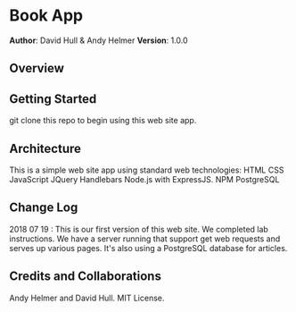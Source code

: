 ﻿# Book App

**Author**: David Hull & Andy Helmer
**Version**: 1.0.0

## Overview


## Getting Started
git clone this repo to begin using this web site app.

## Architecture
This is a simple web site app using standard web technologies:
HTML
CSS
JavaScript
JQuery
Handlebars
Node.js with ExpressJS.
NPM
PostgreSQL

## Change Log
2018 07 19 : This is our first version of this web site. We completed lab instructions.
We have a server running that support get web requests and serves up various pages. It's also
using a PostgreSQL database for articles.

## Credits and Collaborations
Andy Helmer and David Hull.
MIT License.
